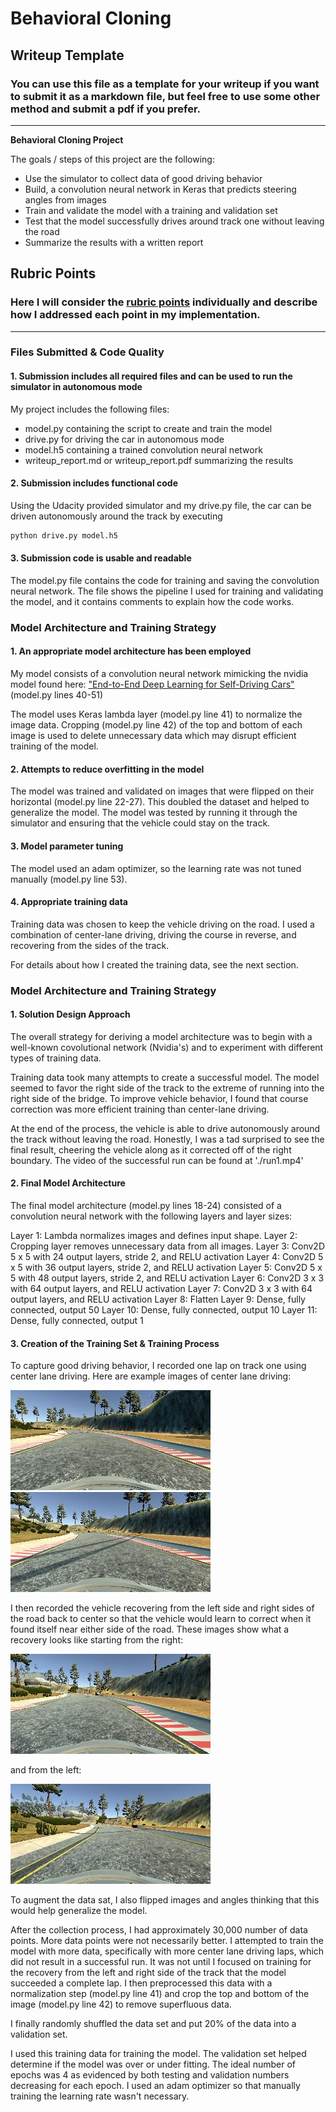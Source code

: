# **Behavioral Cloning** 

## Writeup Template

### You can use this file as a template for your writeup if you want to submit it as a markdown file, but feel free to use some other method and submit a pdf if you prefer.

---

**Behavioral Cloning Project**

The goals / steps of this project are the following:
* Use the simulator to collect data of good driving behavior
* Build, a convolution neural network in Keras that predicts steering angles from images
* Train and validate the model with a training and validation set
* Test that the model successfully drives around track one without leaving the road
* Summarize the results with a written report


[//]: # (Image References)

[image1]: ./examples/placeholder.png "Model Visualization"
[image2]: ./examples/placeholder.png "Grayscaling"
[image3]: ./examples/placeholder_small.png "Recovery Image"
[image4]: ./examples/placeholder_small.png "Recovery Image"
[image5]: ./examples/placeholder_small.png "Recovery Image"
[image6]: ./examples/placeholder_small.png "Normal Image"
[image7]: ./examples/placeholder_small.png "Flipped Image"

## Rubric Points
### Here I will consider the [rubric points](https://review.udacity.com/#!/rubrics/432/view) individually and describe how I addressed each point in my implementation.  

---
### Files Submitted & Code Quality

#### 1. Submission includes all required files and can be used to run the simulator in autonomous mode

My project includes the following files:
* model.py containing the script to create and train the model
* drive.py for driving the car in autonomous mode
* model.h5 containing a trained convolution neural network 
* writeup_report.md or writeup_report.pdf summarizing the results

#### 2. Submission includes functional code
Using the Udacity provided simulator and my drive.py file, the car can be driven autonomously around the track by executing 
```sh
python drive.py model.h5
```

#### 3. Submission code is usable and readable

The model.py file contains the code for training and saving the convolution neural network. The file shows the pipeline I used for training and validating the model, and it contains comments to explain how the code works.

### Model Architecture and Training Strategy

#### 1. An appropriate model architecture has been employed

My model consists of a convolution neural network mimicking the nvidia model found here: ["End-to-End Deep Learning for Self-Driving Cars"](https://devblogs.nvidia.com/deep-learning-self-driving-cars) (model.py lines 40-51) 

The model uses Keras lambda layer (model.py line 41) to normalize the image data. Cropping (model.py line 42) of the top and bottom of each image is used to delete unnecessary data which may disrupt efficient training of the model.

#### 2. Attempts to reduce overfitting in the model

The model was trained and validated on images that were flipped on their horizontal (model.py line 22-27). This doubled the dataset and helped to generalize the model. The model was tested by running it through the simulator and ensuring that the vehicle could stay on the track.

#### 3. Model parameter tuning

The model used an adam optimizer, so the learning rate was not tuned manually (model.py line 53).

#### 4. Appropriate training data

Training data was chosen to keep the vehicle driving on the road. I used a combination of center-lane driving, driving the course in reverse, and recovering from the sides of the track. 

For details about how I created the training data, see the next section. 

### Model Architecture and Training Strategy

#### 1. Solution Design Approach

The overall strategy for deriving a model architecture was to begin with a well-known covolutional network (Nvidia's) and to experiment with different types of training data.

Training data took many attempts to create a successful model. The model seemed to favor the right side of the track to the extreme of running into the right side of the bridge. To improve vehicle behavior, I found that course correction was more efficient training than center-lane driving.

At the end of the process, the vehicle is able to drive autonomously around the track without leaving the road. Honestly, I was a tad surprised to see the final result, cheering the vehicle along as it corrected off of the right boundary. The video of the successful run can be found at './run1.mp4'

#### 2. Final Model Architecture

The final model architecture (model.py lines 18-24) consisted of a convolution neural network with the following layers and layer sizes:

Layer  1: Lambda normalizes images and defines input shape.
Layer  2: Cropping layer removes unnecessary data from all images.
Layer  3: Conv2D 5 x 5 with 24 output layers, stride 2, and RELU activation
Layer  4: Conv2D 5 x 5 with 36 output layers, stride 2, and RELU activation
Layer  5: Conv2D 5 x 5 with 48 output layers, stride 2, and RELU activation
Layer  6: Conv2D 3 x 3 with 64 output layers, and RELU activation
Layer  7: Conv2D 3 x 3 with 64 output layers, and RELU activation
Layer  8: Flatten
Layer  9: Dense, fully connected, output 50
Layer 10: Dense, fully connected, output 10
Layer 11: Dense, fully connected, output 1

#### 3. Creation of the Training Set & Training Process

To capture good driving behavior, I recorded one lap on track one using center lane driving. Here are example images of center lane driving:

![alt text](https://github.com/blanklist/CarND-Behavioral-Cloning/blob/develop/center_1.jpg "center_1")
![alt text](https://github.com/blanklist/CarND-Behavioral-Cloning/blob/develop/center_2.jpg "center_2")

I then recorded the vehicle recovering from the left side and right sides of the road back to center so that the vehicle would learn to correct when it found itself near either side of the road. These images show what a recovery looks like starting from the right:

![alt text](https://github.com/blanklist/CarND-Behavioral-Cloning/blob/develop/from_right_1.jpg "from_right_1")

and from the left:

![alt text](https://github.com/blanklist/CarND-Behavioral-Cloning/blob/develop/from_left_1.jpg "from_left_1")

To augment the data sat, I also flipped images and angles thinking that this would help generalize the model. 

After the collection process, I had approximately 30,000 number of data points. More data points were not necessarily better. I attempted to train the model with more data, specifically with more center lane driving laps, which did not result in a successful run. It was not until I focused on training for the recovery from the left and right side of the track that the model succeeded a complete lap.
I then preprocessed this data with a normalization step (model.py line 41) and crop the top and bottom of the image (model.py line 42) to remove superfluous data. 

I finally randomly shuffled the data set and put 20% of the data into a validation set. 

I used this training data for training the model. The validation set helped determine if the model was over or under fitting. The ideal number of epochs was 4 as evidenced by both testing and validation numbers decreasing for each epoch. I used an adam optimizer so that manually training the learning rate wasn't necessary.
